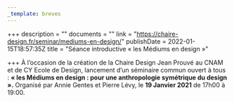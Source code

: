 ```yaml
---
_template: breves
---
```


+++
description = ""
documents = ""
link = "https://chaire-design.fr/seminar/mediums-en-design/"
publishDate = 2022-01-15T18:57:35Z
title = "Séance introductive « les Médiums en design »"

+++
À l’occasion de la création de la Chaire Design Jean Prouvé au CNAM et de CY Ecole de Design, lancement d’un séminaire commun ouvert à tous : **« les Médiums en design : pour une anthropologie symétrique du design ».** Organisé par Annie Gentes et Pierre Lévy, le **19 Janvier 2021** de 17h00 à 19:00.
